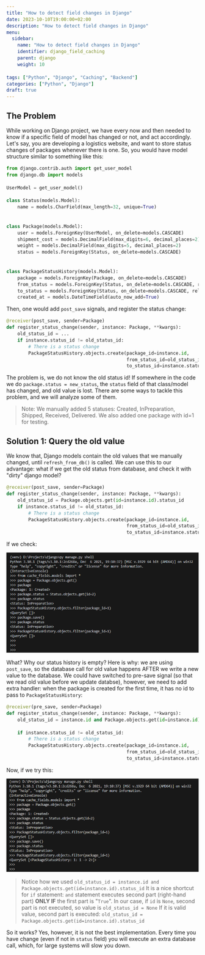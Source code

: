 ```yaml
---
title: "How to detect field changes in Django"
date: 2023-10-10T19:00:00+02:00
description: "How to detect field changes in Django"
menu:
  sidebar:
    name: "How to detect field changes in Django"
    identifier: django_field_caching
    parent: django
    weight: 10

tags: ["Python", "Django", "Caching", "Backend"]
categories: ["Python", "Django"]
draft: true
---
```



## The Problem

While working on Django project, we have every now and then needed to know if a specific field of model has changed or not, and act accordingly. Let's say, you are developing a logistics website, and want to store status changes of packages whenever there is one. So, you would have model structure similar to something like this:

```Python
from django.contrib.auth import get_user_model
from django.db import models

UserModel = get_user_model()

class Status(models.Model):
    name = models.CharField(max_length=32, unique=True)


class Package(models.Model):
    user = models.ForeignKey(UserModel, on_delete=models.CASCADE)
    shipment_cost = models.DecimalField(max_digits=6, decimal_places=2)
    weight = models.DecimalField(max_digits=5, decimal_places=2)
    status = models.ForeignKey(Status, on_delete=models.CASCADE)


class PackageStatusHistory(models.Model):
    package = models.ForeignKey(Package, on_delete=models.CASCADE)
    from_status = models.ForeignKey(Status, on_delete=models.CASCADE, related_name='from_status', null=True)
    to_status = models.ForeignKey(Status, on_delete=models.CASCADE, related_name='to_status')
    created_at = models.DateTimeField(auto_now_add=True)
```

Then, one would add `post_save` signals, and register the status change:

```Python
@receiver(post_save, sender=Package)
def register_status_change(sender, instance: Package, **kwargs):
    old_status_id = ...
    if instance.status_id != old_status_id:
        # There is a status change
        PackageStatusHistory.objects.create(package_id=instance.id,
                                            from_status_id=old_status_id,
                                            to_status_id=instance.status_id)
```

The problem is, we do not know the old status id! If somewhere in the code we do `package.status = new_status`, the `status` field of that class/model has changed, and old value is lost. There are some ways to tackle this problem, and we will analyze some of them.

> Note:
> We manually added 5 statuses: Created, InPreparation, Shipped, Received, Delivered.
> We also added one package with id=1 for testing.

## Solution 1: Query the old value

We know that, Django models contain the old values that we manually changed, until `refresh_from_db()` is called. We can use this to our advantage: what if we get the old status from database, and check it with "dirty" django model?

```Python
@receiver(post_save, sender=Package)
def register_status_change(sender, instance: Package, **kwargs):
    old_status_id = Package.objects.get(id=instance.id).status_id
    if instance.status_id != old_status_id:
        # There is a status change
        PackageStatusHistory.objects.create(package_id=instance.id,
                                            from_status_id=old_status_id,
                                            to_status_id=instance.status_id)
```

If we check:

![Try #1](output1.png)

What? Why our status history is empty? Here is why: we are using `post_save`, so the database call for old value happens AFTER we write a new value to the database. We could have switched to pre-save signal (so that we read old value before we update databse), however, we need to add extra handler: when the package is created for the first time, it has no id to pass to `PackageStatusHistory`:

```Python
@receiver(pre_save, sender=Package)
def register_status_change(sender, instance: Package, **kwargs):
    old_status_id = instance.id and Package.objects.get(id=instance.id).status_id

    if instance.status_id != old_status_id:
        # There is a status change
        PackageStatusHistory.objects.create(package_id=instance.id,
                                            from_status_id=old_status_id,
                                            to_status_id=instance.status_id)
```

Now, if we try this:

![Try #2](output2.png)

> Notice how we used `old_status_id = instance.id and Package.objects.get(id=instance.id).status_id`
> It is a nice shortcut for `if` statement: `and` statement executes second part (right-hand part) **ONLY IF** the first part is "`True`".
> In our case, if `id` is `None`, second part is not executed, so value is `old_status_id = None`
> If it is valid value, second part is executed: `old_status_id = Package.objects.get(id=instance.id).status_id`

So it works? Yes, however, it is not the best implementation. Every time you have change (even if not in `status` field) you will execute an extra database call, which, for large systems will slow you down.
